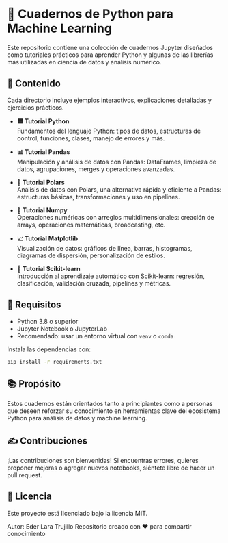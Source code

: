 # 📘 Cuadernos de Python para Machine Learning

Este repositorio contiene una colección de cuadernos Jupyter diseñados como tutoriales prácticos para aprender Python y algunas de las librerías más utilizadas en ciencia de datos y análisis numérico.

## 📂 Contenido

Cada directorio incluye ejemplos interactivos, explicaciones detalladas y ejercicios prácticos.

- **🟦 Tutorial Python**  
  Fundamentos del lenguaje Python: tipos de datos, estructuras de control, funciones, clases, manejo de errores y más.

- **📊 Tutorial Pandas**  
  Manipulación y análisis de datos con Pandas: DataFrames, limpieza de datos, agrupaciones, merges y operaciones avanzadas.

- **📘 Tutorial Polars**  
  Análisis de datos con Polars, una alternativa rápida y eficiente a Pandas: estructuras básicas, transformaciones y uso en pipelines.

- **🔢 Tutorial Numpy**  
  Operaciones numéricas con arreglos multidimensionales: creación de arrays, operaciones matemáticas, broadcasting, etc.

- **📈 Tutorial Matplotlib**  
  Visualización de datos: gráficos de línea, barras, histogramas, diagramas de dispersión, personalización de estilos.

- **🤖 Tutorial Scikit-learn**  
  Introducción al aprendizaje automático con Scikit-learn: regresión, clasificación, validación cruzada, pipelines y métricas.

## 🚀 Requisitos

- Python 3.8 o superior
- Jupyter Notebook o JupyterLab
- Recomendado: usar un entorno virtual con `venv` o `conda`

Instala las dependencias con:

```bash
pip install -r requirements.txt
```

## 📚 Propósito

Estos cuadernos están orientados tanto a principiantes como a personas que deseen reforzar su conocimiento en herramientas clave del ecosistema Python para análisis de datos y machine learning.

## ✍️ Contribuciones

¡Las contribuciones son bienvenidas! Si encuentras errores, quieres proponer mejoras o agregar nuevos notebooks, siéntete libre de hacer un pull request.

## 📄 Licencia

Este proyecto está licenciado bajo la licencia MIT.

Autor: Eder Lara Trujillo
Repositorio creado con ❤️ para compartir conocimiento
